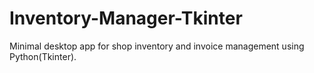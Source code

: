 # Inventory-Manager-Tkinter
Minimal desktop app for shop inventory and invoice management using Python(Tkinter).
